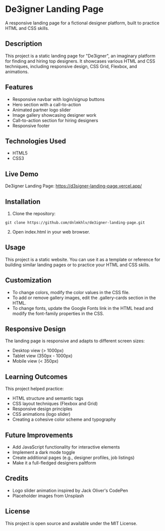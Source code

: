 # De3igner Landing Page
A responsive landing page for a fictional designer platform, built to practice HTML and CSS skills.

## Description
This project is a static landing page for "De3igner", an imaginary platform for finding and hiring top designers. It showcases various HTML and CSS techniques, including responsive design, CSS Grid, Flexbox, and animations.

## Features
- Responsive navbar with login/signup buttons
- Hero section with a call-to-action
- Animated partner logo slider
- Image gallery showcasing designer work
- Call-to-action section for hiring designers
- Responsive footer

## Technologies Used
- HTML5
- CSS3

## Live Demo
De3igner Landing Page: https://d3signer-landing-page.vercel.app/

## Installation
1. Clone the repository:
```
git clone https://github.com/dnlmkhlv/de3igner-landing-page.git
```

2. Open index.html in your web browser.

## Usage
This project is a static website. You can use it as a template or reference for building similar landing pages or to practice your HTML and CSS skills.

## Customization
- To change colors, modify the color values in the CSS file.
- To add or remove gallery images, edit the .gallery-cards section in the HTML.
- To change fonts, update the Google Fonts link in the HTML head and modify the font-family properties in the CSS.

## Responsive Design
The landing page is responsive and adapts to different screen sizes:
- Desktop view (> 1000px)
- Tablet view (350px - 1000px)
- Mobile view (< 350px)

## Learning Outcomes
This project helped practice:
- HTML structure and semantic tags
- CSS layout techniques (Flexbox and Grid)
- Responsive design principles
- CSS animations (logo slider)
- Creating a cohesive color scheme and typography

## Future Improvements
- Add JavaScript functionality for interactive elements
- Implement a dark mode toggle
- Create additional pages (e.g., designer profiles, job listings)
- Make it a full-fledged designers paltform

## Credits
- Logo slider animation inspired by Jack Oliver's CodePen
- Placeholder images from Unsplash

## License
This project is open source and available under the MIT License.
